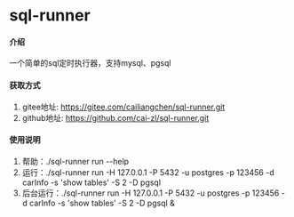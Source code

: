 # sql-runner

#### 介绍
一个简单的sql定时执行器，支持mysql、pgsql

#### 获取方式

1. gitee地址: https://gitee.com/cailiangchen/sql-runner.git
2. github地址: https://github.com/cai-zl/sql-runner.git

#### 使用说明

1. 帮助：./sql-runner run --help
2. 运行：./sql-runner run -H 127.0.0.1 -P 5432 -u postgres -p 123456 -d carInfo -s 'show tables' -S 2 -D pgsql
3. 后台运行：./sql-runner run -H 127.0.0.1 -P 5432 -u postgres -p 123456 -d carInfo -s 'show tables' -S 2 -D pgsql &
